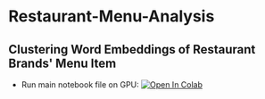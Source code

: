 # Restaurant-Menu-Analysis
## Clustering Word Embeddings of Restaurant Brands' Menu Item



- Run main notebook file on GPU: [![Open In Colab](https://colab.research.google.com/assets/colab-badge.svg)](https://colab.research.google.com/github/alexdseo/Restaurant-menu-Analysis/blob/master/REMA.ipynb)
